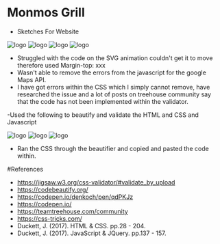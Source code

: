 # Monmos Grill
- Sketches For Website
<img src="img/screen1.png" alt = logo>
<img src="img/screen2.png" alt = logo>
<img src="img/screen3.png" alt = logo>
<img src="img/screen4.png" alt = logo>

- Struggled with the code on the SVG animation couldn't get it to move
therefore used Margin-top: xxx
- Wasn't able to remove the errors from the javascript for the google Maps API.
- I have got errors within the CSS which I simply cannot remove, have researched the
issue and a lot of posts on treehouse community say that the code has not been implemented within
the validator.

-Used the following to beautify and validate the HTML and CSS and Javascript

<img src="img/screenshot5.png" alt = logo>
<img src="img/Screenshot6.png" alt = logo>
<img src="img/Screenshot7.png" alt = logo>

- Ran the CSS through the beautifier and copied and pasted the code within.

#References
- https://jigsaw.w3.org/css-validator/#validate_by_upload
- https://codebeautify.org/
- https://codepen.io/denkoch/pen/qdPKJz
- https://codepen.io/
- https://teamtreehouse.com/community
- https://css-tricks.com/
- Duckett, J. (2017). HTML & CSS. pp.28 - 204.
- Duckett, J. (2017). JavaScript & JQuery. pp.137 - 157.
